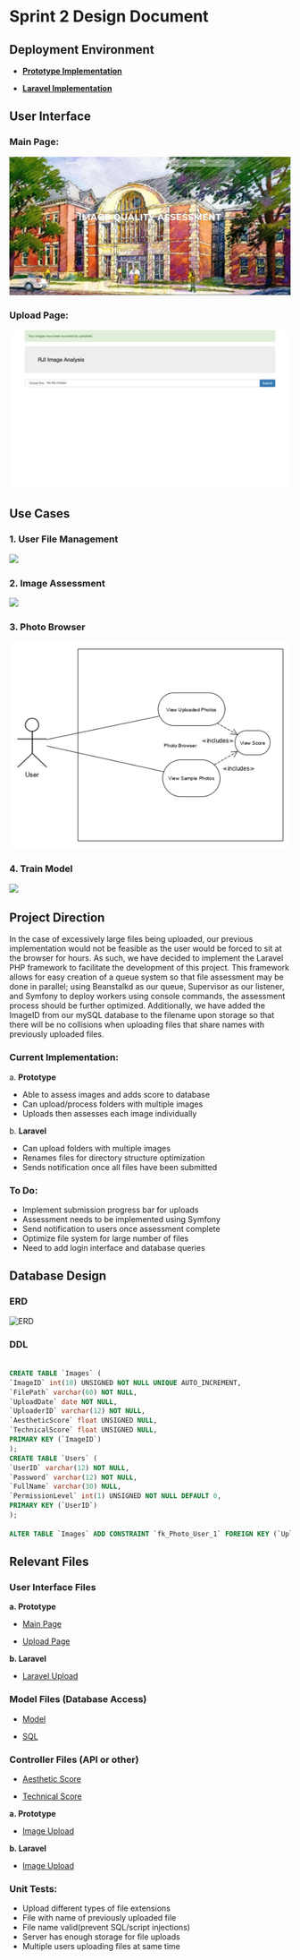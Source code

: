 # Sprint 2 Design Document 

## Deployment Environment

- **[Prototype Implementation](http://rji2.glike.cf)**

- **[Laravel Implementation](http://rji.glike.cf/image-assessment/public/)**

## User Interface
### Main Page:

![](https://github.com/computationalmystic/RJI-group1/blob/master/MainPage.JPG)

### Upload Page:

![](https://github.com/computationalmystic/RJI-group1/blob/master/UploadPage.png)


## Use Cases

### 1. User File Management

![](https://github.com/computationalmystic/RJI-group1/blob/master/Sprint1FinalUseCase/ufm.png)


### 2. Image Assessment	

![](https://github.com/computationalmystic/RJI-group1/blob/master/Sprint1FinalUseCase/ia.jpg)


### 3. Photo Browser

![](https://github.com/computationalmystic/RJI-group1/blob/master/UseCaseDiagrams/Photo%20Browser.png)


### 4. Train Model

![](https://github.com/computationalmystic/RJI-group1/blob/master/UseCaseDiagrams/tm.png)


## Project Direction
In the case of excessively large files being uploaded, our previous implementation would not be feasible as the user would be forced to sit at the browser for hours. As such, we have decided to implement the Laravel PHP framework to facilitate the development of this project. This framework allows for easy creation of a queue system so that file assessment may be done in parallel; using Beanstalkd as our queue, Supervisor as our listener, and Symfony to deploy workers using console commands, the assessment process should be further optimized. Additionally, we have added the ImageID from our mySQL database to the filename upon storage so that there will be no collisions when uploading files that share names with previously uploaded files.

### Current Implementation:

a.	**Prototype**
- Able to assess images and adds score to database
- Can upload/process folders with multiple images
- Uploads then assesses each image individually
	

b.	**Laravel**
- Can upload folders with multiple images
- Renames files for directory structure optimization
- Sends notification once all files have been submitted
	

### To Do:
- Implement submission progress bar for uploads
- Assessment needs to be implemented using Symfony
- Send notification to users once assessment complete
- Optimize file system for large number of files
- Need to add login interface and database queries



## Database Design

### ERD

![ERD](https://github.com/computationalmystic/RJI-group1/blob/master/image_assessment_erd.png)

### DDL 

```SQL

CREATE TABLE `Images` (
`ImageID` int(10) UNSIGNED NOT NULL UNIQUE AUTO_INCREMENT,
`FilePath` varchar(60) NOT NULL,
`UploadDate` date NOT NULL,
`UploaderID` varchar(12) NOT NULL,
`AestheticScore` float UNSIGNED NULL,
`TechnicalScore` float UNSIGNED NULL,
PRIMARY KEY (`ImageID`) 
);
CREATE TABLE `Users` (
`UserID` varchar(12) NOT NULL,
`Password` varchar(12) NOT NULL,
`FullName` varchar(30) NULL,
`PermissionLevel` int(1) UNSIGNED NOT NULL DEFAULT 0,
PRIMARY KEY (`UserID`) 
);

ALTER TABLE `Images` ADD CONSTRAINT `fk_Photo_User_1` FOREIGN KEY (`UploaderID`) REFERENCES `Users` (`UserID`);
```    

## Relevant Files

### User Interface Files

**a. Prototype**

- [Main Page](https://github.com/computationalmystic/RJI-group1/blob/master/html%26CSS/index.html)


- [Upload Page](https://github.com/computationalmystic/RJI-group1/blob/master/html%26CSS/Upload.html)

**b. Laravel**

- [Laravel Upload](https://github.com/computationalmystic/RJI-group1/blob/master/image-assessment/resources/views/create.blade.php)


### Model Files (Database Access)

- [Model](https://github.com/computationalmystic/RJI-group1/tree/master/model) 

- [SQL](https://github.com/computationalmystic/RJI-group1/blob/master/image_assessment_schema.sql)


### Controller Files (API or other)

- [Aesthetic Score](https://github.com/computationalmystic/RJI-group1/blob/master/html%26CSS/getScoreAestheticAPI.sh)

- [Technical Score](https://github.com/computationalmystic/RJI-group1/blob/master/html%26CSS/getScoreTechnicalAPI.sh)

**a. Prototype**

- [Image Upload](https://github.com/computationalmystic/RJI-group1/blob/master/image-assessment/public/index.php)

**b. Laravel**

- [Image Upload](https://github.com/computationalmystic/RJI-group1/blob/master/image-assessment/app/Http/Controllers/ImageUploadController.php)


### Unit Tests:
- Upload different types of file extensions
- File with name of previously uploaded file
- File name valid(prevent SQL/script injections)
- Server has enough storage for file uploads
- Multiple users uploading files at same time


